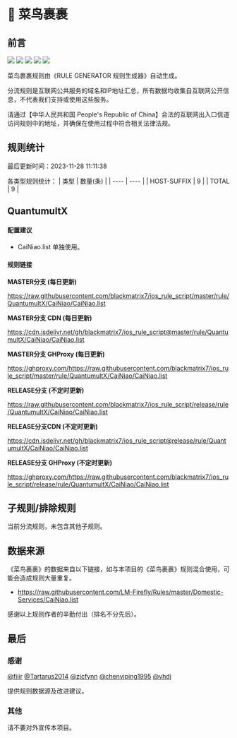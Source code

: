 # 🧸 菜鸟裹裹

## 前言

![](https://shields.io/badge/-移除重复规则-ff69b4) ![](https://shields.io/badge/-DOMAIN与DOMAIN--SUFFIX合并-green) ![](https://shields.io/badge/-DOMAIN--SUFFIX间合并-critical) ![](https://shields.io/badge/-DOMAIN--SUFFIX与DOMAIN--KEYWORD合并-blue) ![](https://shields.io/badge/-IP--CIDR(6)合并-blueviolet) 

菜鸟裹裹规则由《RULE GENERATOR 规则生成器》自动生成。

分流规则是互联网公共服务的域名和IP地址汇总，所有数据均收集自互联网公开信息，不代表我们支持或使用这些服务。

请通过【中华人民共和国 People's Republic of China】合法的互联网出入口信道访问规则中的地址，并确保在使用过程中符合相关法律法规。

## 规则统计

最后更新时间：2023-11-28 11:11:38

各类型规则统计：
| 类型 | 数量(条)  | 
| ---- | ----  |
| HOST-SUFFIX | 9  | 
| TOTAL | 9  | 


## QuantumultX 

#### 配置建议
- CaiNiao.list 单独使用。

#### 规则链接
**MASTER分支 (每日更新)**

https://raw.githubusercontent.com/blackmatrix7/ios_rule_script/master/rule/QuantumultX/CaiNiao/CaiNiao.list

**MASTER分支 CDN (每日更新)**

https://cdn.jsdelivr.net/gh/blackmatrix7/ios_rule_script@master/rule/QuantumultX/CaiNiao/CaiNiao.list

**MASTER分支 GHProxy (每日更新)**

https://ghproxy.com/https://raw.githubusercontent.com/blackmatrix7/ios_rule_script/master/rule/QuantumultX/CaiNiao/CaiNiao.list

**RELEASE分支 (不定时更新)**

https://raw.githubusercontent.com/blackmatrix7/ios_rule_script/release/rule/QuantumultX/CaiNiao/CaiNiao.list

**RELEASE分支CDN (不定时更新)**

https://cdn.jsdelivr.net/gh/blackmatrix7/ios_rule_script@release/rule/QuantumultX/CaiNiao/CaiNiao.list

**RELEASE分支 GHProxy (不定时更新)**

https://ghproxy.com/https://raw.githubusercontent.com/blackmatrix7/ios_rule_script/release/rule/QuantumultX/CaiNiao/CaiNiao.list

## 子规则/排除规则


当前分流规则，未包含其他子规则。

## 数据来源

《菜鸟裹裹》的数据来自以下链接，如与本项目的《菜鸟裹裹》规则混合使用，可能会造成规则大量重复。

- https://raw.githubusercontent.com/LM-Firefly/Rules/master/Domestic-Services/CaiNiao.list


感谢以上规则作者的辛勤付出（排名不分先后）。

## 最后

### 感谢

[@fiiir](https://github.com/fiiir) [@Tartarus2014](https://github.com/Tartarus2014) [@zjcfynn](https://github.com/zjcfynn) [@chenyiping1995](https://github.com/chenyiping1995) [@vhdj](https://github.com/vhdj)

提供规则数据源及改进建议。

### 其他

请不要对外宣传本项目。